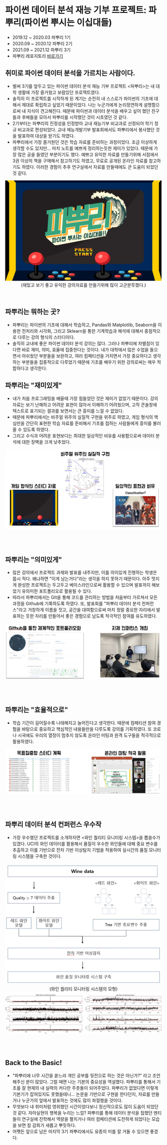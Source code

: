 # 파이썬 데이터 분석 재능 기부 프로젝트: 파뿌리(파이썬 뿌시는 이십대들)
- 2019.12 ~ 2020.03 파뿌리 1기
- 2020.09 ~ 2020.12 파뿌리 2기
- 2021.09 ~ 2021.12 파뿌리 3기
- 파뿌리 레포지토리 [바로가기](https://github.com/koptimizer/Python_Breakers)

## 취미로 파이썬 데이터 분석을 가르치는 사람이다.
- 벌써 3기를 앞두고 있는 파이썬 데이터 분석 재능 기부 프로젝트 <파뿌리>는 내 대학 생활에 가장 즐거웠고 보람있던 프로젝트였다.
- 솔직히 이 프로젝트를 시작하게 된 계기는 순전히 내 스스로가 파이썬의 기초에 대해서 제대로 확립하고 싶었기 때문이었다. 나는 누군가에게 논리정연하게 설명함으로써 내 지식이 견고해진다. 때문에 파이썬과 데이터 분석을 배우고 싶어 했던 친구들과 후배들을 모아서 파뿌리를 시작했던 것이 시초였던 것 같다.
- 2기부터는 파뿌리의 진정성을 인정받아 교내 재능기부 비교과로 선정되어 학기 정규 비교과로 편성되었다. 교내 재능개발기부 발표회에서도 파뿌리에서 봉사했던 것을 발표하여 대상을 받기도 하였다.  
- 파뿌리에서 가장 즐거원던 것은 학습 자료를 준비하는 과정이었다. 조금 이상하게 생각할 수도 있지만... 마치 노트를 예쁘게 정리하는듯한 재미가 있었다. 때문에 가장 많은 공을 들였던 부분이기도 했다. 예쁘고 유익한 자료를 만들기위해 서점에서 3권 이상의 책을 구매해서 참고하기도 하였고, 무료로 공개된 온라인 자료를 참고하기도 하였다. 이러한 경험이 추후 연구실에서 자료를 만들때에도 큰 도움이 되었던 것 같다.  

<p align = 'center'>
  <img src = "https://github.com/koptimizer/description/blob/main/note/projects/pics/pb1.jpg"><br/>
  (재밌고 보기 좋고 유익한 강의자료를 만들기위해 많이 고군분투했다.)
  </br>
</p>
<br/>

## 파뿌리는 뭐하는 곳?
- 파뿌리는 파이썬의 기초에 대해서 학습하고, Pandas와 Matplotlib, Seaborn을 이용한 전처리와 시각화, 그리고 Sklearn을 통한 기계학습과 해석에 대해서 중점적으로 다루는 강의 형식의 스터디이다.
- 솔직히 교내에 좋은 파이썬 데이터 분석 강의는 많다. 그러나 파뿌리에 차별점이 있다면 바로 재미, 의미, 효율에 집중한다는 것이다. 내가 대학에서 많은 수업을 들으면서 아쉬웠던 부분들을 보완하고, 여러 컴페티션을 거치면서 가장 중요하다고 생각하는 부분들을 집중적으로 다루었기 때문에 기초를 배우기 위한 강의로써는 매우 적합하다고 생각한다.

## 파뿌리는 "재미있게"
- 내가 처음 프로그래밍을 배울때 가장 힘들었던 것은 재미가 없었기 때문이다. 강의자료는 보기 난해하고 어려운 표현이 많아서 이해하기 어려웠으며, 고작 콘솔창에 텍스트로 표기되는 결과를 보면서는 큰 흥미를 느낄 수 없었다. 
- 때문에 파뿌리에서는 비주얼 위주의 실질적 구현을 위주로 하였고, 게임 형식의 핵심만을 간단히 표현한 학습 자료를 준비해서 기초를 접하는 사람들에게 흥미를 불러올 수 있도록 하였다. 
- 그리고 수식과 어려운 표현보다는 최대한 일상적인 비유를 사용함으로써 데이터 분석에 대한 장벽을 크게 낮추었다.

<p align = 'center'>
  <img src = "https://github.com/koptimizer/description/blob/main/note/projects/pics/pb2.jpg"><br/>
  </br>
</p>
<br/>

## 파뿌리는 "의미있게"
- 많은 강의에서 프로젝트 과제와 발표를 내주지만, 이를 의미있게 진행하는 학생은 몹시 적다. 왜냐하면 "이게 남는거다"라는 생각을 하지 못하기 때문이다. 아주 멋지게 완성한 프로젝트는 두고두고 베이스라인으로써 활용할 수 있으며 발표까지 해보았기 유의미한 포트폴리오로 활용될 수 있다.
- 따라서 파뿌리에서는 GIt을 통해 코드를 관리하는 방법을 처음부터 가르쳐서 모든 과정을 Github에 기록하도록 하였다. 또, 발표회를 "파뿌리 데이터 분석 컨퍼런스"라고 거창하게 이름을 짓고, 공간을 대여함으로써 마치 정말 중요한 자리에서 발표하는 듯한 자리를 만들어서 좋은 경험으로 남도록 적극적인 참여를 유도하였다. 

<p align = 'center'>
  <img src = "https://github.com/koptimizer/description/blob/main/note/projects/pics/pb3.jpg"><br/>
  </br>
</p>
<br/>

## 파뿌리는 "효율적으로"
- 학습 기간이 길어질수록 나태해지고 늘어진다고 생각한다. 때문에 컴페티션 참여 경험을 바탕으로 중요하고 핵심적인 내용들만을 다루도록 강의를 기획하였다. 또 코로나 시국에도 우리의 열정이 멈추지 않도록 온라인 미팅과 원격 도구들을 적극적으로 활용하였다.

<p align = 'center'>
  <img src = "https://github.com/koptimizer/description/blob/main/note/projects/pics/pb4.jpg"><br/>
  </br>
</p>
<br/>

## 파뿌리 데이터 분석 컨퍼런스 우수작
- 가장 우수했던 프로젝트를 소개하자면 <와인 퀄리티 모니터링 시스템>을 뽑을수가 있겠다. UCI의 와인 데이터를 활용해서 품질이 우수한 와인들에 대해 중요 변수를 추출하고 이를 기반으로 잔차 기반 이상탐지 기법을 적용하여 실시간의 품질 모니터링 시스템을 구축한 것이다.

<p align = 'center'>
  <img src = "https://github.com/koptimizer/description/blob/main/note/projects/pics/pb5.jpg"><br/>
  (와인 퀄리티 모니터링 시스템의 모형)
  <img src = "https://github.com/koptimizer/description/blob/main/note/projects/pics/pb6.jpg"><br/>
  <br/>
</p>
<br/>

## Back to the Basic!
- "파뿌리에 너무 시간을 쏟느랴 개인 공부를 뒷전으로 하는 것은 아닌가?" 라고 조언해주신 분이 많았다. 그럴 때면 나는 기본의 중요성을 역설했다. 파뿌리를 통해서 기초를 잘  현재의 내 실력의 커다란 주춧돌이 되어주었다. 파뿌리가 없었다면 이렇게 기본기가 잡혀있지도 못했을테니... 논문을 기반으로 구현을 한다던지, 자료를 만들거나 누군가의 앞에서 발표하는 것에도 많이 좌절했을 것이다. 
- 무엇보다 내 취미처럼 영위했던 시간이었다보니 정신적으로도 많이 도움이 되었던 것 같다. 자아실현의 행복을 누리는 느낌? 파뿌리를 통해 데이터 분석을 접했던 멘티들이 연구실에 진학해서 역량을 펼치거나 여러 컴페티션에 도전하게 되었다는 모습을 보면 참 감회가 새롭고 뿌듯하다.
- 어쨋든 앞으로 남은 마지막 3기 파뿌리에서도 유종의 미를 잘 거둘 수 있으면 좋겠다. 
